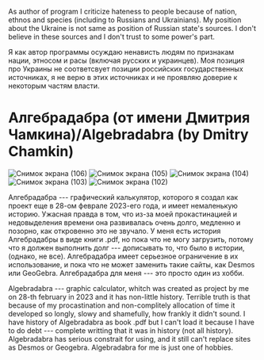 As author of program I criticize hateness to people because of nation, ethnos and species (including to Russians and Ukrainians). My position about the Ukraine is not same as position of Russian state's sources. I don't believe in these sources and I don't trust to some power's part. 

Я как автор программы осуждаю ненависть людям по признакам нации, этносом и расы (включая русских и украинцев). Моя позиция про Украины не соответсвует позиции российских государственных источниках, я не верю в этих источниках и не проявляю доверие к некоторым частям власти.
# Алгебрадабра (от имени Дмитрия Чамкина)/Algebradabra (by Dmitry Chamkin)
![Снимок экрана (106)](https://github.com/user-attachments/assets/33e10549-4319-4cb5-850b-88835f0c3d3b)
![Снимок экрана (105)](https://github.com/user-attachments/assets/0e32514d-33dc-418b-9d48-625e23461e52)
![Снимок экрана (104)](https://github.com/user-attachments/assets/56e05fae-311a-4da2-ae17-52d2e3853a2b)
![Снимок экрана (103)](https://github.com/user-attachments/assets/ee300a32-ce91-4071-8e0e-548197e7b922)
![Снимок экрана (102)](https://github.com/user-attachments/assets/59396f12-3b18-41ac-aed9-6689d77f18cd)

Алгебрадабра --- графический калькулятор, которого я создал как проект еще в 28-ом феврале 2023-его года, и имеет немаленькую историю. Ужасная правда в том, что из-за моей прокастинацией и недовыделения времени она развивалась очень долго, медленно и позорно, как откровенно это не звучало. У меня есть история Алгебрадабры в виде книги .pdf, но пока что не могу загрузить, потому что я должен выполнить долг --- дописывать то, что было в истории, (однако, не все).
Алгебрадабра имеет серьезное ограничение в их использование, и пока что не может заменить такие сайты, как Desmos или GeoGebra. Алгебрадабра для меня --- это просто один из хобби. 

Algebradabra --- graphic calculator, whitch was created as project by me on 28-th february in 2023 and it has non-little history. Terrible truth is that because of my procastination and non-complitely allocation of time it developed so longly, slowy and shamefully, how frankly it didn't sound. I have history of Algebradabra as book .pdf but I can't load it because I have to do debt --- complete writting that it was in history (not all history).
Algebradabra has serious constrait for using, and it still can't replace sites as Desmos or Geogebra. Algebradabra for me is just one of hobbies.
